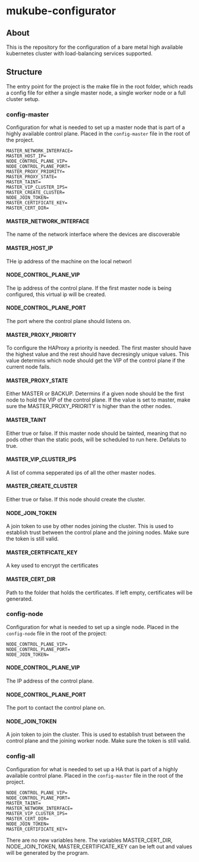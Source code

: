 # mukube-configurator

## About

This is the repository for the configuration of a bare metal high available kubernetes cluster with load-balancing services supported. 

## Structure
The entry point for the project is the make file in the root folder, which reads a config file for either a single master node, a single worker node or a full cluster setup.

### config-master
Configuration for what is needed to set up a master node that is part of a highly available control plane. Placed in the `config-master` file in the root of the project.
```
MASTER_NETWORK_INTERFACE=
MASTER_HOST_IP=
NODE_CONTROL_PLANE_VIP=
NODE_CONTROL_PLANE_PORT=
MASTER_PROXY_PRIORITY=
MASTER_PROXY_STATE=
MASTER_TAINT=
MASTER_VIP_CLUSTER_IPS=
MASTER_CREATE_CLUSTER=
NODE_JOIN_TOKEN=
MASTER_CERTIFICATE_KEY=
MASTER_CERT_DIR=
```

#### MASTER_NETWORK_INTERFACE
The name of the network interface where the devices are discoverable
#### MASTER_HOST_IP
THe ip address of the machine on the local networl
#### NODE_CONTROL_PLANE_VIP
The ip address of the control plane. If the first master node is being configured, this virtual ip will be created. 
#### NODE_CONTROL_PLANE_PORT
The port where the control plane should listens on. 
#### MASTER_PROXY_PRIORITY
To configure the HAProxy a priority is needed. The first master should have the highest value and the rest should have decresingly unique values. This value determins which node should get the VIP of the control plane if the current node fails.
#### MASTER_PROXY_STATE
Either MASTER or BACKUP. Determins if a given node should be the first node to hold the VIP of the control plane. If the value is set to master, make sure the MASTER_PROXY_PRIORITY is higher than the other nodes.
#### MASTER_TAINT
Either true or false. If this master node should be tainted, meaning that no pods other than the static pods, will be scheduled to run here. Defaluts to true.
#### MASTER_VIP_CLUSTER_IPS
A list of comma sepperated ips of all the other master nodes.
#### MASTER_CREATE_CLUSTER
Either true or false. If this node should create the cluster.
#### NODE_JOIN_TOKEN
A join token to use by other nodes joining the cluster. This is used to establish trust between the control plane and the joining nodes. Make sure the token is still valid.
#### MASTER_CERTIFICATE_KEY
A key used to encrypt the certificates
#### MASTER_CERT_DIR
Path to the folder that holds the certificates. If left empty, certificates will be generated. 


### config-node
Configuration for what is needed to set up a single node. Placed in the `config-node` file in the root of the project:
```
NODE_CONTROL_PLANE_VIP= 
NODE_CONTROL_PLANE_PORT=
NODE_JOIN_TOKEN=
```
#### NODE_CONTROL_PLANE_VIP
The IP address of the control plane.
#### NODE_CONTROL_PLANE_PORT
The port to contact the control plane on.
#### NODE_JOIN_TOKEN
A join token to join the cluster. This is used to establish trust between the control plane and the joining worker node. Make sure the token is still valid.


### config-all
Configuration for what is needed to set up a HA that is part of a highly available control plane. Placed in the `config-master` file in the root of the project.
```
NODE_CONTROL_PLANE_VIP=
NODE_CONTROL_PLANE_PORT=
MASTER_TAINT=
MASTER_NETWORK_INTERFACE=
MASTER_VIP_CLUSTER_IPS=
MASTER_CERT_DIR=
NODE_JOIN_TOKEN=
MASTER_CERTIFICATE_KEY=
```
 There are no new variables here. The variables MASTER_CERT_DIR, NODE_JOIN_TOKEN, MASTER_CERTIFICATE_KEY can be left out and values will be generated by the program.
